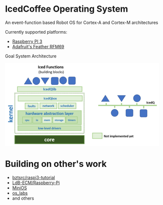 # IcedCoffee Operating System

An event-function based Robot OS for Cortex-A and Cortex-M architectures

Currently supported platforms:
- [Raspberry PI 3](https://github.com/rromanotero/IcedCoffeeOS/tree/main/cortex-a/RPI3)
- [Adafruit's Feather RFM69](https://github.com/rromanotero/IcedCoffeeOS/tree/main/cortex-m/feather_rfm69)

Goal System Architecture

<img src="https://github.com/rromanotero/IcedCoffeeOS/blob/master/images/architecture.png" width="640"/>


# Building on other's work
 - [bztsrc/raspi3-tutorial](https://github.com/bztsrc/raspi3-tutorial)
 - [LdB-ECM/Raspberry-Pi](https://github.com/LdB-ECM/Raspberry-Pi)
 - [MiniOS](https://github.com/rromanotero/minios)
 - [os_labs](https://github.com/rromanotero/minios)
 - and others
